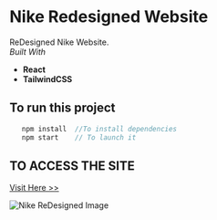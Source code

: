 # Nike Redesigned Website 
ReDesigned Nike Website.
<br>
*Built With*
- **React**
- **TailwindCSS**


## To run this project

```javascript
   npm install  //To install dependencies
   npm start    // To launch it
```
## TO ACCESS THE SITE
[Visit Here >> ](https://nike-redesigned.vercel.app/)


![Nike ReDesigned Image](https://vercel.com/_next/image?url=%2Fapi%2Fscreenshot%3Fdark%3D0%26deploymentId%3Ddpl_5t31P2ApDuS5k54VdrXxLN9S6GWf%26withStatus%3D1&w=640&q=75&dpl=dpl_EuyA4fyP144YisKLhGH7EAeHAb5t)

